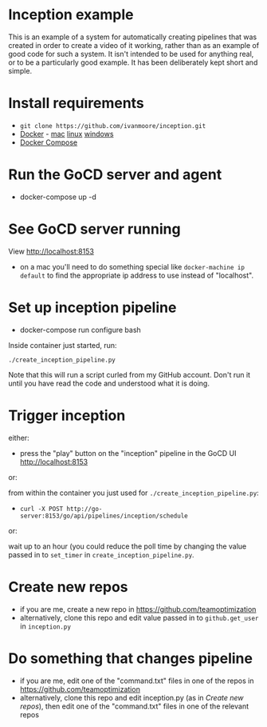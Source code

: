 # Inception example

This is an example of a system for automatically creating pipelines that was created in order to create a
video of it working, rather than as an example of good code for such a system.
It isn't intended to be used for anything real, or to be a particularly good example.
It has been deliberately kept short and simple.

# Install requirements

* `git clone https://github.com/ivanmoore/inception.git`
* [Docker](https://www.docker.com/) - [mac](http://docs.docker.com/mac/started/) [linux](http://docs.docker.com/linux/started/) [windows](http://docs.docker.com/windows/started/)
* [Docker Compose](https://docs.docker.com/compose/install/)

# Run the GoCD server and agent

* docker-compose up -d

# See GoCD server running

View [http://localhost:8153](http://localhost:8153)

* on a mac you'll need to do something special like `docker-machine ip default` to find the appropriate ip address to use instead of "localhost".

# Set up inception pipeline

* docker-compose run configure bash

Inside container just started, run: 

`./create_inception_pipeline.py`

Note that this will run a script curled from my GitHub account.
Don't run it until you have read the code and understood what it is doing.

# Trigger inception

either:

* press the "play" button on the "inception" pipeline in the GoCD UI [http://localhost:8153](http://localhost:8153)

or:

from within the container you just used for `./create_inception_pipeline.py`:

* `curl -X POST http://go-server:8153/go/api/pipelines/inception/schedule`

or:

wait up to an hour (you could reduce the poll time by changing the value passed in to `set_timer` in `create_inception_pipeline.py`.

# Create new repos

* if you are me, create a new repo in https://github.com/teamoptimization
* alternatively, clone this repo and edit value passed in to `github.get_user` in `inception.py` 

# Do something that changes pipeline

* if you are me, edit one of the "command.txt" files in one of the repos in https://github.com/teamoptimization
* alternatively, clone this repo and edit inception.py (as in *Create new repos*), then edit one of the "command.txt" files in one of the relevant repos
